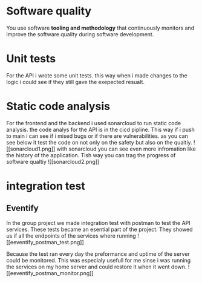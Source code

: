 # Software quality
You use software **tooling and methodology** that continuously monitors and improve the software quality during software development.

# Unit tests
For the API i wrote some unit tests. this way when i made changes to the logic i could see if they still gave the exepected resualt.


# Static code analysis
For the frontend and the backend i used sonarcloud to run static code analysis. the code analys for the API is in the cicd pipline. This way if i push to main i can see if i mised bugs or if there are vulnerabilities. as you can see below it test the code on not only on the safety but also on the qualtiy. 
![[sonarcloud1.png]]
with sonarcloud you can see even more infromation like the history of the application. Tish way you can trag the progress of software qualtiy
![[sonarcloud2.png]]

# integration test
## Eventify
In the group project we made integration test with postman to test the API services. These tests became an esential part of the project. They showed us if all the endpoints of the services where running
![[eeventify_postman_test.png]]

Because the test ran every day the preformance and uptime of the server could be monitored. This was especialy usefull for me sinse i was running the services on my home server and could restore it when it went down.
![[eeventify_postman_monitor.png]]